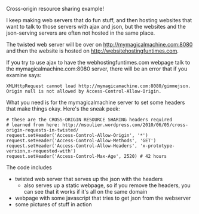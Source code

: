 Cross-origin resource sharing example!

I keep making web servers that do fun stuff, and then hosting websites that want to talk to those servers with ajax and json, but the websites and the json-serving servers are often not hosted in the same place. 

The twisted web server will be over on http://mymagicalmachine.com:8080 and then the website is hosted on http://websitehostingfuntimes.com. 

If you try to use ajax to have the webhostingfuntimes.com webpage talk to the mymagicalmachine.com:8080 server, there will be an error that if you examine says:

    XMLHttpRequest cannot load http://mymagicamachine.com:8080/gimmejson. Origin null is not allowed by Access-Control-Allow-Origin.

What you need is for the mymagicalmachine server to set some headers that make things okay. Here's the sneak peek:

    # these are the CROSS-ORIGIN RESOURCE SHARING headers required
    # learned from here: http://msoulier.wordpress.com/2010/06/05/cross-origin-requests-in-twisted/
    request.setHeader('Access-Control-Allow-Origin', '*')
    request.setHeader('Access-Control-Allow-Methods', 'GET')
    request.setHeader('Access-Control-Allow-Headers', 'x-prototype-version,x-requested-with')
    request.setHeader('Access-Control-Max-Age', 2520) # 42 hours

The code includes 
- twisted web server that serves up the json with the headers        
    - also serves up a static webpage, so if you remove the headers, you can see that it works if it's all on the same domain
- webpage with some javascript that tries to get json from the webserver
- some pictures of stuff in action 
